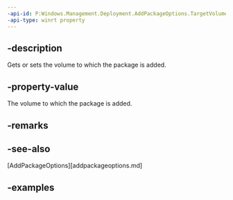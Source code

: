```yaml
---
-api-id: P:Windows.Management.Deployment.AddPackageOptions.TargetVolume
-api-type: winrt property
---
```


## -description

Gets or sets the volume to which the package is added.

## -property-value

The volume to which the package is added.

## -remarks

## -see-also

[AddPackageOptions][addpackageoptions.md]

## -examples

